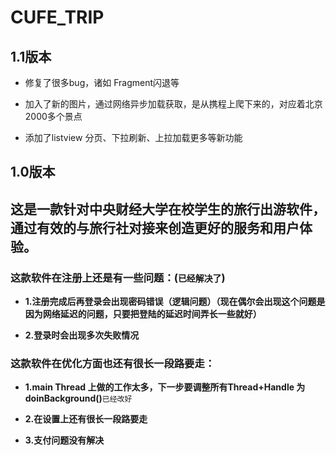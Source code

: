 # CUFE_TRIP

1.1版本
----

- 修复了很多bug，诸如 Fragment闪退等

- 加入了新的图片，通过网络异步加载获取，是从携程上爬下来的，对应着北京2000多个景点

- 添加了listview 分页、下拉刷新、上拉加载更多等新功能

1.0版本
----

## 这是一款针对中央财经大学在校学生的旅行出游软件，通过有效的与旅行社对接来创造更好的服务和用户体验。

### 这款软件在注册上还是有一些问题：(`已经解决了`)

- **1.注册完成后再登录会出现密码错误（逻辑问题）（现在偶尔会出现这个问题是因为网络延迟的问题，只要把登陆的延迟时间弄长一些就好）**

- **2.登录时会出现多次失败情况**

### 这款软件在优化方面也还有很长一段路要走：

- **1.main Thread 上做的工作太多，下一步要调整所有Thread+Handle 为 doinBackground()**`已经改好`

- **2.在设置上还有很长一段路要走**

- **3.支付问题没有解决**
